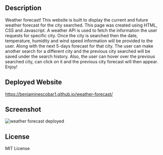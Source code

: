## Description

Weather forecast! This website is built to display the current and future weather forecast for the city searched. This page was created using HTML, CSS and Javascript. A weather API is used to fetch the information the user requests for specific city. Once the city is searched then the date, temperature, humidity and wind speed information will be provided to the user. Along with the next 5-days forecast for that city. The user can make another search for a different city and the previous city searched will be saved under the search history. Also, the user can hover over the previous searched city, can click on it and the previous city forecast will then appear. Enjoy!

## Deployed Website
https://benjaminescobar1.github.io/weather-forecast/

## Screenshot

![weather forecast deployed](https://github.com/benjaminescobar1/weather-forecast/assets/135399618/a39321b6-53bc-458e-858f-b7fcac4f3e6e)


## License

MIT License
